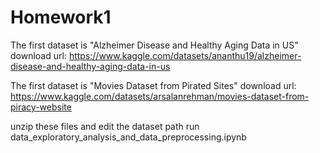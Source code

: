 # Homework1
The first dataset is "Alzheimer Disease and Healthy Aging Data in US"
download url: https://www.kaggle.com/datasets/ananthu19/alzheimer-disease-and-healthy-aging-data-in-us

The first dataset is "Movies Dataset from Pirated Sites"
download url: https://www.kaggle.com/datasets/arsalanrehman/movies-dataset-from-piracy-website


unzip these files and edit the dataset path
run data_exploratory_analysis_and_data_preprocessing.ipynb
